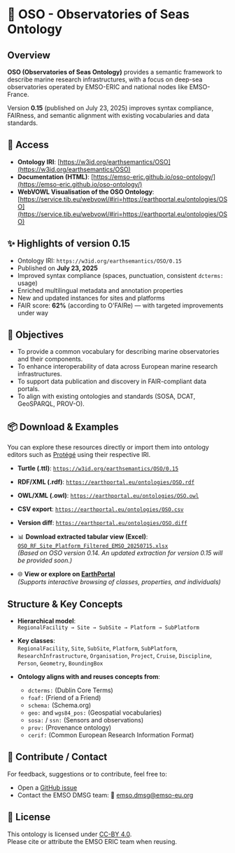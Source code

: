 # 🌊 OSO - Observatories of Seas Ontology

## Overview

**OSO (Observatories of Seas Ontology)** provides a semantic framework to describe marine research infrastructures, with a focus on deep-sea observatories operated by EMSO-ERIC and national nodes like EMSO-France.

Version **0.15** (published on July 23, 2025) improves syntax compliance, FAIRness, and semantic alignment with existing vocabularies and data standards.

## 📂 Access

- **Ontology IRI**: [https://w3id.org/earthsemantics/OSO](https://w3id.org/earthsemantics/OSO)
- **Documentation (HTML)**: [https://emso-eric.github.io/oso-ontology/](https://emso-eric.github.io/oso-ontology/)
- **WebVOWL Visualisation of the OSO Ontology**: [https://service.tib.eu/webvowl/#iri=https://earthportal.eu/ontologies/OSO](https://service.tib.eu/webvowl/#iri=https://earthportal.eu/ontologies/OSO)

## ✨ Highlights of version 0.15

- Ontology IRI: `https://w3id.org/earthsemantics/OSO/0.15`
- Published on **July 23, 2025**
- Improved syntax compliance (spaces, punctuation, consistent `dcterms:` usage)
- Enriched multilingual metadata and annotation properties
- New and updated instances for sites and platforms
- FAIR score: **62%** (according to O'FAIRe) — with targeted improvements under way

## 🧭 Objectives

- To provide a common vocabulary for describing marine observatories and their components.
- To enhance interoperability of data across European marine research infrastructures.
- To support data publication and discovery in FAIR-compliant data portals.
- To align with existing ontologies and standards (SOSA, DCAT, GeoSPARQL, PROV-O).


## 📦 Download & Examples

You can explore these resources directly or import them into ontology editors such as [Protégé](https://protege.stanford.edu/) using their respective IRI.

- **Turtle (.ttl)**: [`https://w3id.org/earthsemantics/OSO/0.15`](https://w3id.org/earthsemantics/OSO/0.15)
- **RDF/XML (.rdf)**: [`https://earthportal.eu/ontologies/OSO.rdf`](https://earthportal.eu/ontologies/OSO.rdf)
- **OWL/XML (.owl)**: [`https://earthportal.eu/ontologies/OSO.owl`](https://earthportal.eu/ontologies/OSO.owl)
- **CSV export**: [`https://earthportal.eu/ontologies/OSO.csv`](https://earthportal.eu/ontologies/OSO.csv)
- **Version diff**: [`https://earthportal.eu/ontologies/OSO.diff`](https://earthportal.eu/ontologies/OSO.diff)


- 📊 **Download extracted tabular view (Excel)**:  
  [`OSO_RF_Site_Platform_Filtered_EMSO_20250715.xlsx`](https://github.com/emso-eric/oso-ontology/blob/main/extraction/OSO_RF_Site_Platform_Filtered_EMSO_20250715.xlsx)  
  *(Based on OSO version 0.14. An updated extraction for version 0.15 will be provided soon.)*

- 🌐 **View or explore on [EarthPortal](https://earthportal.org/ontologies/OSO)**  
  *(Supports interactive browsing of classes, properties, and individuals)*


## Structure & Key Concepts

- **Hierarchical model**:  
  `RegionalFacility → Site → SubSite → Platform → SubPlatform`

- **Key classes**:  
  `RegionalFacility`, `Site`, `SubSite`, `Platform`, `SubPlatform`, `ResearchInfrastructure`, `Organisation`, `Project`, `Cruise`, `Discipline`, `Person`, `Geometry`, `BoundingBox`

- **Ontology aligns with and reuses concepts from**:  
  - `dcterms:` (Dublin Core Terms)  
  - `foaf:` (Friend of a Friend)  
  - `schema:` (Schema.org)  
  - `geo:` and `wgs84_pos:` (Geospatial vocabularies)  
  - `sosa:` / `ssn:` (Sensors and observations)  
  - `prov:` (Provenance ontology)  
  - `cerif:` (Common European Research Information Format)

## 🤝 Contribute / Contact

For feedback, suggestions or to contribute, feel free to:

- Open a [GitHub issue](https://github.com/emso-eric/oso-ontology/issues)
- Contact the EMSO DMSG team: 📧 emso.dmsg@emso-eu.org


## 📝 License

This ontology is licensed under [CC-BY 4.0](https://creativecommons.org/licenses/by/4.0/).  
Please cite or attribute the EMSO ERIC team when reusing.
